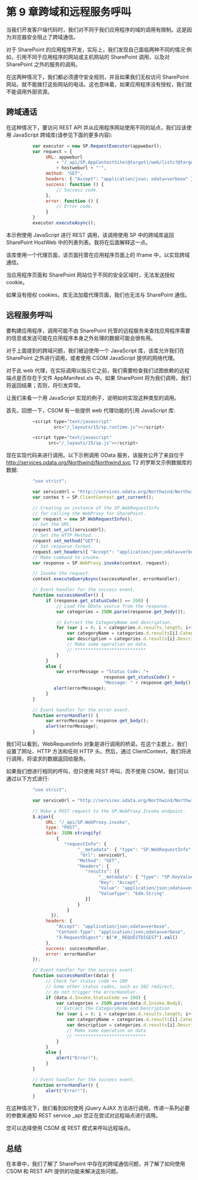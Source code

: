 # 第 9 章跨域和远程服务呼叫

当我们开发客户端代码时，我们对不同于我们应用程序的域的调用有限制。这是因为浏览器安全阻止了跨域通信。

对于 SharePoint 的应用程序开发，实际上，我们发现自己面临两种不同的情况:例如，引用不同于应用程序的网站或主机网站的 SharePoint 调用，以及对 SharePoint 之外的服务的调用。

在这两种情况下，我们都必须遵守安全规则，并且如果我们无权访问 SharePoint 网站，就不能拨打这些网站的电话。这也意味着，如果应用程序没有授权，我们就不能调用外部资源。

## 跨域通话

在这种情况下，要访问 REST API 并从应用程序网站使用不同的站点，我们应该使用 JavaScript 跨域库(请参见下面的更多内容):

```js
          var executor = new SP.RequestExecutor(appweburl);
          var request = {
               URL: appweburl
                   + "/_api/SP.AppContextSite(@target)/web/lists?@target='"
                   + hostweburl + "'",
               method: "GET",
               headers: { "Accept": "application/json; odata=verbose" },
               success: function () {
                   // Success code.
               },
               error: function () {
                   // Error code.
               }
          }
          executor.executeAsync();

```

本示例使用 JavaScript 进行 REST 调用，该调用使用 SP 中的跨域库返回 SharePoint HostWeb 中的列表列表。我将在后面解释这一点。

该库使用一个代理页面，该页面托管在应用程序页面上的 Iframe 中，以实现跨域通信。

当应用程序页面和 SharePoint 网站位于不同的安全区域时，无法发送授权 cookie。

如果没有授权 cookies，库无法加载代理页面，我们也无法与 SharePoint 通信。

## 远程服务呼叫

要构建应用程序，调用可能不由 SharePoint 托管的远程服务来查找应用程序需要的信息或发送可能在应用程序本身之外处理的数据可能会很有用。

对于上面提到的跨域问题，我们被迫使用一个 JavaScript 库，该库允许我们在 SharePoint 之外进行调用，或者使用 CSOM JavaScript 提供的网络代理。

对于此 web 代理，在实际调用以指示它之前，我们需要检查我们试图依赖的远程端点是否存在于文件 AppManifest.xls 中。如果 SharePoint 将为我们调用，我们将返回结果；否则，将引发异常。

让我们来看一个用 JavaScript 实现的例子，说明如何实现这种类型的调用。

首先，回想一下，CSOM 有一些提供 web 代理功能的引用 JavaScript 库:

```js
          <script type="text/javascript"
                  src="/_layouts/15/sp.runtime.js"></script>

          <script type="text/javascript"
		        src="/_layouts/15/sp.js"></script>

```

现在实现代码来进行调用。以下示例调用 OData 服务，该服务公开了来自位于 http://services.odata.org/Northwind/Northwind.svc T2 的罗斯文示例数据库的数据:

```js
          "use strict";

          var serviceUrl = "http://services.odata.org/Northwind/Northwind.svc/Categories";
          var contex t = SP.ClientContext.get_current();

          // Creating an instance of the SP.WebRequestInfo
          // for calling the WebProxy for SharePoint.
          var request = new SP.WebRequestInfo();
          // Set the URL.
          request.set_url(serviceUrl);
          // Set the HTTP Method.
          request.set_method("GET");
          // Set response format.
          request.set_headers({ "Accept": "application/json;odata=verbose" });
          // Make command to invoke.
          var response = SP.WebProxy.invoke(context, request);

          // Invoke the request.
          context.executeQueryAsync(successHandler, errorHandler);

          // Event handler for the success event.
          function successHandler() {
               if (response.get_statusCode() == 200) {
                   // Load the OData source from the response.
                   var categories = JSON.parse(response.get_body());

                   // Extract the CategoryName and description.
                   for (var i = 0; i < categories.d.results.length; i++) {
                       var categoryName = categories.d.results[i].CategoryName;
                       var description = categories.d.results[i].Description;
                       // Make some operation on data.
                       // ***************************
                   }
               }
               else {
                   var errorMessage = "Status Code: "+
                                     response.get_statusCode() +
                                     "Message: " + response.get_body();
                  alert(errorMessage);
               }
          }

          // Event handler for the error event.
          function errorHandler() {
               var errorMessage = response.get_body();
               alert(errorMessage);
          }

```

我们可以看到，WebRequestInfo 对象是进行调用的桥梁。在这个主题上，我们设置了网址、HTTP 方法和任何 HTTP 头。然后，通过 ClientContext，我们将进行调用，将请求的数据返回给服务。

如果我们想进行相同的呼叫，但只使用 REST 呼叫，而不使用 CSOM，我们可以通过以下方式进行:

```js
          "use strict";

          var serviceUrl = "http://services.odata.org/Northwind/Northwind.svc/Categories";

          // Make a POST request to the SP.WebProxy.Invoke endpoint.
          $.ajax({
               URL: "/_api/SP.WebProxy.invoke",
               type: "POST",
               data: JSON.stringify(
                   {
                      "requestInfo": {
                           "__metadata": { "type": "SP.WebRequestInfo" },
                            "Url": serviceUrl,
                           "Method": "GET",
                           "Headers": {
                              "results": [{
                                   "__metadata": { "type": "SP.KeyValue" },
                                   "Key": "Accept",
                                   "Value": "application/json;odata=verbose",
                                   "ValueType": "Edm.String"
                              }]
                           }
                       }
                 }),
               headers: {
                   "Accept": "application/json;odata=verbose",
                   "Content-Type": "application/json;odata=verbose",
                   "X-RequestDigest": $("#__REQUESTDIGEST").val()
               },
               success: successHandler,
               error: errorHandler
          });

          // Event handler for the success event.
          function successHandler(data) {
               // Check for status code == 200
               // Some other status codes, such as 302 redirect,
               // do not trigger the errorHandler.
               if (data.d.Invoke.StatusCode == 200) {
                   var categories = JSON.parse(data.d.Invoke.Body);
                   // Extract the CategoryName and Description
                   for (var i = 0; i < categories.d.results.length; i++) {
                       var categoryName = categories.d.results[i].CategoryName;
                       var description = categories.d.results[i].Description;
                       // Make some operation on data
                       // ***************************
                   }
               }
               else {
                   alert("Error!");
               }
          }

          // Event handler for the success event.
          function errorHandler() {
               alert("Error!");
          }

```

在这种情况下，我们看到如何使用 jQuery AJAX 方法进行调用，传递一系列必要的参数来通知 REST service _api 您正在尝试对远程端点进行调用。

您可以选择使用 CSOM 或 REST 模式来呼叫远程端点。

## 总结

在本章中，我们了解了 SharePoint 中存在的跨域通信问题，并了解了如何使用 CSOM 和 REST API 提供的功能来解决这些问题。